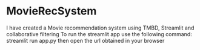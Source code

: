 # MovieRecSystem
I have created a Movie recommendation system using TMBD, Streamlit and collaborative filtering
To run the streamlit app use the following command:
streamlit run app.py
then open the url obtained in your browser
